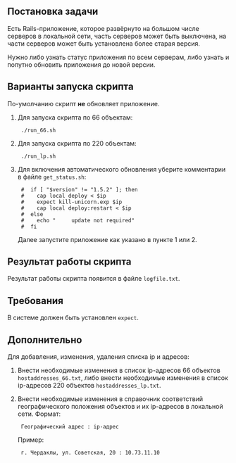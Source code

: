 ## Постановка задачи

Есть Rails-приложение, которое развёрнуто на большом числе серверов в локальной сети,
часть серверов может быть выключена, на части серверов может быть установлена более
старая версия.

Нужно либо узнать статус приложения по всем серверам, либо узнать и попутно обновить
приложения до новой версии.

## Варианты запуска скрипта

По-умолчанию скрипт **не** обновляет приложение.

1. Для запуска скрипта по 66 объектам:

        ./run_66.sh

2. Для запуска скрипта по 220 объектам:

        ./run_lp.sh

3. Для включения автоматического обновления уберите комментарии в файле `get_status.sh`:

        #  if [ "$version" != "1.5.2" ]; then
        #    cap local deploy < $ip
        #    expect kill-unicorn.exp $ip
        #    cap local deploy:restart < $ip
        #  else
        #    echo "		update not required"
        #  fi

   Далее запустите приложение как указано в пункте 1 или 2.

## Результат работы скрипта

Результат работы скрипта появится в файле `logfile.txt`.

## Требования

В системе должен быть установлен `expect`.

## Дополнительно

Для добавления, изменения, удаления списка ip и адресов:

1. Внести необходимые изменения в список ip-адресов 66 объектов `hostaddresses_66.txt`,
   либо внести необходимые изменения в список ip-адресов 220 объектов `hostaddresses_lp.txt`.

2. Внести необходимые изменения в справочник соответствий географического положения объектов
   и их ip-адресов в локальной сети. Формат:

        Географический адрес : ip-адрес

   Пример:

        г. Чердаклы, ул. Советская, 20 : 10.73.11.10
